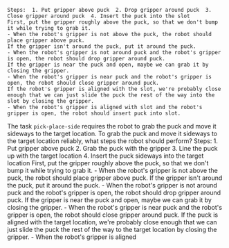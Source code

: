 
    Steps:  1. Put gripper above puck  2. Drop gripper around puck  3. Close gripper around puck  4. Insert the puck into the slot
    First, put the gripper roughly above the puck, so that we don't bump it while trying to grab it.
    - When the robot's gripper is not above the puck, the robot should place gripper above puck.
    If the gripper isn't around the puck, put it around the puck.
    - When the robot's gripper is not around puck and the robot's gripper is open, the robot should drop gripper around puck.
    If the gripper is near the puck and open, maybe we can grab it by closing the gripper.
    - When the robot's gripper is near puck and the robot's gripper is open, the robot should close gripper around puck.
    If the robot's gripper is aligned with the slot, we're probably close enough that we can just slide the puck the rest of the way into the slot by closing the gripper.
    - When the robot's gripper is aligned with slot and the robot's gripper is open, the robot should insert puck into slot.

The task `pick-place-side` requires the robot to grab the puck and move it sideways to the target location.
To grab the puck and move it sideways to the target location reliably, what steps the robot should perform?
    Steps:  1. Put gripper above puck  2. Grab the puck with the gripper  3. Line the puck up with the target location  4. Insert the puck sideways into the target location
    First, put the gripper roughly above the puck, so that we don't bump it while trying to grab it.
    - When the robot's gripper is not above the puck, the robot should place gripper above puck.
    If the gripper isn't around the puck, put it around the puck.
    - When the robot's gripper is not around puck and the robot's gripper is open, the robot should drop gripper around puck.
    If the gripper is near the puck and open, maybe we can grab it by closing the gripper.
    - When the robot's gripper is near puck and the robot's gripper is open, the robot should close gripper around puck.
    If the puck is aligned with the target location, we're probably close enough that we can just slide the puck the rest of the way to the target location by closing the gripper.
    - When the robot's gripper is aligned